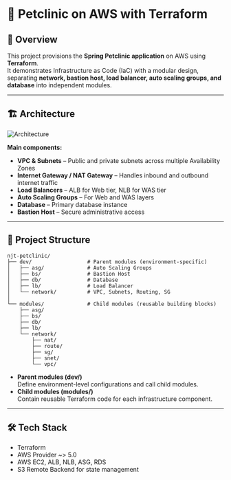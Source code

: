 # 🐾 Petclinic on AWS with Terraform

## 📌 Overview
This project provisions the **Spring Petclinic application** on AWS using **Terraform**.  
It demonstrates Infrastructure as Code (IaC) with a modular design, separating **network, bastion host, load balancer, auto scaling groups, and database** into independent modules.  

---

## 🏗️ Architecture
![Architecture](.arch-petclinic-terraform.png)

**Main components:**
- **VPC & Subnets** – Public and private subnets across multiple Availability Zones  
- **Internet Gateway / NAT Gateway** – Handles inbound and outbound internet traffic  
- **Load Balancers** – ALB for Web tier, NLB for WAS tier  
- **Auto Scaling Groups** – For Web and WAS layers  
- **Database** – Primary database instance  
- **Bastion Host** – Secure administrative access  

---

## 📂 Project Structure
~~~text
njt-petclinic/
├── dev/                  # Parent modules (environment-specific)
│   ├── asg/              # Auto Scaling Groups
│   ├── bs/               # Bastion Host
│   ├── db/               # Database
│   ├── lb/               # Load Balancer
│   └── network/          # VPC, Subnets, Routing, SG
│
└── modules/              # Child modules (reusable building blocks)
    ├── asg/
    ├── bs/
    ├── db/
    ├── lb/
    └── network/
        ├── nat/
        ├── route/
        ├── sg/
        ├── snet/
        └── vpc/
~~~

- **Parent modules (dev/)**  
  Define environment-level configurations and call child modules.  
- **Child modules (modules/)**  
  Contain reusable Terraform code for each infrastructure component.  

---

## 🛠️ Tech Stack
- Terraform 
- AWS Provider ~> 5.0  
- AWS EC2, ALB, NLB, ASG, RDS  
- S3 Remote Backend for state management  

